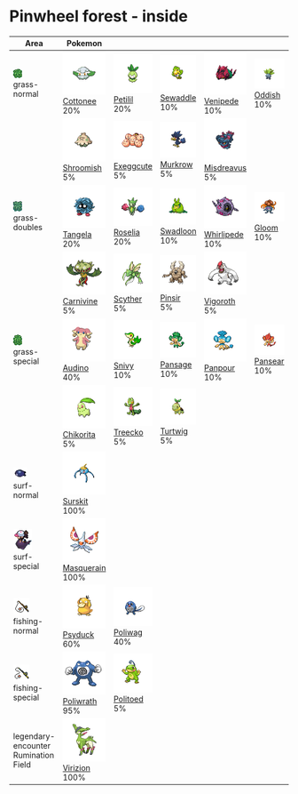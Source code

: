 # Pinwheel forest - inside

| Area                                                                             | Pokemon                                                                                             | &nbsp;                                                                                          | &nbsp;                                                                                         | &nbsp;                                                                                             | &nbsp;                                                                                       | &nbsp;                                                                                             |
| -------------------------------------------------------------------------------- | --------------------------------------------------------------------------------------------------- | ----------------------------------------------------------------------------------------------- | ---------------------------------------------------------------------------------------------- | -------------------------------------------------------------------------------------------------- | -------------------------------------------------------------------------------------------- | -------------------------------------------------------------------------------------------------- |
| ![grass-normal](../../img/items/grass-normal.png)<br/>grass-normal<br/>          | ![cottonee](../../img/pokemon/546.png) <br/>[Cottonee](/blaze-black-wiki/pokemon/546) <br/>20%      | ![petilil](../../img/pokemon/548.png) <br/>[Petilil](/blaze-black-wiki/pokemon/548) <br/>20%    | ![sewaddle](../../img/pokemon/540.png) <br/>[Sewaddle](/blaze-black-wiki/pokemon/540) <br/>10% | ![venipede](../../img/pokemon/543.png) <br/>[Venipede](/blaze-black-wiki/pokemon/543) <br/>10%     | ![oddish](../../img/pokemon/043.png) <br/>[Oddish](/blaze-black-wiki/pokemon/043) <br/>10%   | ![bellsprout](../../img/pokemon/069.png) <br/>[Bellsprout](/blaze-black-wiki/pokemon/069) <br/>10% |
|                                                                                  | ![shroomish](../../img/pokemon/285.png) <br/>[Shroomish](/blaze-black-wiki/pokemon/285) <br/>5%     | ![exeggcute](../../img/pokemon/102.png) <br/>[Exeggcute](/blaze-black-wiki/pokemon/102) <br/>5% | ![murkrow](../../img/pokemon/198.png) <br/>[Murkrow](/blaze-black-wiki/pokemon/198) <br/>5%    | ![misdreavus](../../img/pokemon/200.png) <br/>[Misdreavus](/blaze-black-wiki/pokemon/200) <br/>5%  |
| ![grass-doubles](../../img/items/grass-doubles.png)<br/>grass-doubles<br/>       | ![tangela](../../img/pokemon/114.png) <br/>[Tangela](/blaze-black-wiki/pokemon/114) <br/>20%        | ![roselia](../../img/pokemon/315.png) <br/>[Roselia](/blaze-black-wiki/pokemon/315) <br/>20%    | ![swadloon](../../img/pokemon/541.png) <br/>[Swadloon](/blaze-black-wiki/pokemon/541) <br/>10% | ![whirlipede](../../img/pokemon/544.png) <br/>[Whirlipede](/blaze-black-wiki/pokemon/544) <br/>10% | ![gloom](../../img/pokemon/044.png) <br/>[Gloom](/blaze-black-wiki/pokemon/044) <br/>10%     | ![weepinbell](../../img/pokemon/070.png) <br/>[Weepinbell](/blaze-black-wiki/pokemon/070) <br/>10% |
|                                                                                  | ![carnivine](../../img/pokemon/455.png) <br/>[Carnivine](/blaze-black-wiki/pokemon/455) <br/>5%     | ![scyther](../../img/pokemon/123.png) <br/>[Scyther](/blaze-black-wiki/pokemon/123) <br/>5%     | ![pinsir](../../img/pokemon/127.png) <br/>[Pinsir](/blaze-black-wiki/pokemon/127) <br/>5%      | ![vigoroth](../../img/pokemon/288.png) <br/>[Vigoroth](/blaze-black-wiki/pokemon/288) <br/>5%      |
| ![grass-special](../../img/items/grass-special.png)<br/>grass-special<br/>       | ![audino](../../img/pokemon/531.png) <br/>[Audino](/blaze-black-wiki/pokemon/531) <br/>40%          | ![snivy](../../img/pokemon/495.png) <br/>[Snivy](/blaze-black-wiki/pokemon/495) <br/>10%        | ![pansage](../../img/pokemon/511.png) <br/>[Pansage](/blaze-black-wiki/pokemon/511) <br/>10%   | ![panpour](../../img/pokemon/515.png) <br/>[Panpour](/blaze-black-wiki/pokemon/515) <br/>10%       | ![pansear](../../img/pokemon/513.png) <br/>[Pansear](/blaze-black-wiki/pokemon/513) <br/>10% | ![bulbasaur](../../img/pokemon/001.png) <br/>[Bulbasaur](/blaze-black-wiki/pokemon/001) <br/>5%    |
|                                                                                  | ![chikorita](../../img/pokemon/152.png) <br/>[Chikorita](/blaze-black-wiki/pokemon/152) <br/>5%     | ![treecko](../../img/pokemon/252.png) <br/>[Treecko](/blaze-black-wiki/pokemon/252) <br/>5%     | ![turtwig](../../img/pokemon/387.png) <br/>[Turtwig](/blaze-black-wiki/pokemon/387) <br/>5%    |
| ![surf-normal](../../img/items/surf-normal.png)<br/>surf-normal<br/>             | ![surskit](../../img/pokemon/283.png) <br/>[Surskit](/blaze-black-wiki/pokemon/283) <br/>100%       |
| ![surf-special](../../img/items/surf-special.png)<br/>surf-special<br/>          | ![masquerain](../../img/pokemon/284.png) <br/>[Masquerain](/blaze-black-wiki/pokemon/284) <br/>100% |
| ![fishing-normal](../../img/items/fishing-normal.png)<br/>fishing-normal<br/>    | ![psyduck](../../img/pokemon/054.png) <br/>[Psyduck](/blaze-black-wiki/pokemon/054) <br/>60%        | ![poliwag](../../img/pokemon/060.png) <br/>[Poliwag](/blaze-black-wiki/pokemon/060) <br/>40%    |
| ![fishing-special](../../img/items/fishing-special.png)<br/>fishing-special<br/> | ![poliwrath](../../img/pokemon/062.png) <br/>[Poliwrath](/blaze-black-wiki/pokemon/062) <br/>95%    | ![politoed](../../img/pokemon/186.png) <br/>[Politoed](/blaze-black-wiki/pokemon/186) <br/>5%   |
| legendary-encounter Rumination Field<br/>                                        | ![virizion](../../img/pokemon/640.png) <br/>[Virizion](/blaze-black-wiki/pokemon/640) <br/>100%     |